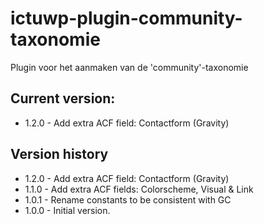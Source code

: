 # ictuwp-plugin-community-taxonomie
Plugin voor het aanmaken van de 'community'-taxonomie


## Current version:
* 1.2.0 - Add extra ACF field: Contactform (Gravity)

## Version history
* 1.2.0 - Add extra ACF field: Contactform (Gravity)
* 1.1.0 - Add extra ACF fields: Colorscheme, Visual & Link
* 1.0.1 - Rename constants to be consistent with GC
* 1.0.0 - Initial version.
